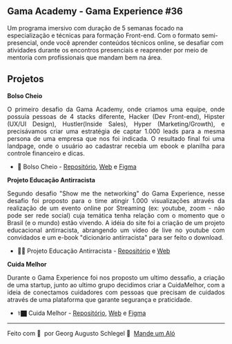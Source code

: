 ## Gama Academy - Gama Experience #36

Um programa imersivo com duração de 5 semanas focado na especialização e técnicas para formação Front-end. Com o formato semi-presencial, onde você aprender conteúdos técnicos online, se desafiar com atividades durante os encontros presenciais e reaprender por meio de mentoria com profissionais que mandam bem na área.


## Projetos

**Bolso Cheio**
<p align="justify">
O primeiro desafio da Gama Academy, onde criamos uma equipe, onde possuía pessoas de 4 stacks diferente, Hacker (Dev Front-end), Hipster (UX/UI Design), Hustler(Inside Sales), Hyper (Marketing/Growth), e precisávamos criar uma estratégia de captar 1.000 leads para a mesma persona de uma empresa que nos foi indicada. O resultado final foi uma landpage, onde o usuário ao cadastrar recebia um ebook e planilha para controle financeiro e dicas.
</p>

- 📘 Bolso Cheio - [Repositório](https://github.com/dennisdk94/web-leads), [Web](https://bolsocheio.netlify.app/) e [Figma](https://www.figma.com/file/pi1bRa32eVaB1Hdvf483d1/Untitled?node-id=170%3A109)

**Projeto Educação Antirracista**
<p align="justify">
Segundo desafio "Show me the networking" do Gama Experience, nesse desafio foi proposto para o time atingir 1.000 visualizações através da realização de um evento online por Streaming (ex: youtube, zoom - não pode ser rede social) cuja temática tenha relação com o momento que o Brasil (e o mundo) estão vivendo. A idéia do site foi a criação de um projeto educacional antirracista, abrangendo um video de live no youtube com convidados e um e-book "dicionário antirracista" para ser feito o download.
</p>

- ✊🏿 Projeto Educação Antirracista - [Repositório](https://github.com/anavegana/grupo8) e [Web](https://projetoeducacaoantirracista.netlify.app/)

**Cuida Melhor**
<p align="justify">
Durante o Gama Experience foi nos proposto um ultimo dessafio, a criação de uma startup, junto ao ultimo grupo decidimos criar a CuidaMelhor, com a ideia de conectamos cuidadores com pessoas que precisam de cuidados através de uma plataforma que garante segurança e praticidade.
</p>

- ⚕️🏿 Cuida Melhor - [Repositório](https://github.com/CuidaMelhor/cuidamelhor), [Web](https://cuidamelhor.netlify.app/) e [Figma](https://www.figma.com/file/u9iz5JqRyV8BplhlhYOoKT/Cuida-Melhor?node-id=3%3A10)

---

Feito com 💜 &nbsp;por Georg Augusto Schlegel 👋 &nbsp;[Mande um Aló](https://www.linkedin.com/in/georgaugusto/)
